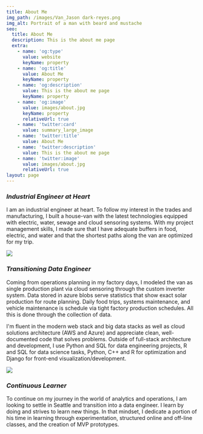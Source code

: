 ```yaml
---
title: About Me
img_path: /images/Van_Jason dark-reyes.png
img_alt: Portrait of a man with beard and mustache
seo:
  title: About Me
  description: This is the about me page
  extra:
    - name: 'og:type'
      value: website
      keyName: property
    - name: 'og:title'
      value: About Me
      keyName: property
    - name: 'og:description'
      value: This is the about me page
      keyName: property
    - name: 'og:image'
      value: images/about.jpg
      keyName: property
      relativeUrl: true
    - name: 'twitter:card'
      value: summary_large_image
    - name: 'twitter:title'
      value: About Me
    - name: 'twitter:description'
      value: This is the about me page
    - name: 'twitter:image'
      value: images/about.jpg
      relativeUrl: true
layout: page
---
```

### ***Industrial Engineer at Heart***

I am an industrial engineer at heart. To follow my interest in the trades and manufacturing, I built a house-van with the latest technologies equipped with electric, water, sewage and cloud sensoring systems. With my project management skills, I made sure that I have adequate buffers in food, electric, and water and that the shortest paths along the van are optimized for my trip.

![](/images/Van.png)

### ***Transitioning Data Engineer***

Coming from operations planning in my factory days, I modeled the van as single production plant via cloud sensoring through the custom inverter system. Data stored in azure blobs serve statistics that show exact solar production for route planning. Daily food trips, systems maintenance, and vehicle maintenance is schedule via tight factory production schedules. All this is done through the collection of data.

I'm fluent in the modern web stack and big data stacks as well as cloud solutions architecture (AWS and Azure) and appreciate clean, well-documented code that solves problems. Outside of full-stack architecture and development, I use Python and SQL for data engineering projects, R and SQL for data science tasks, Python, C++ and R for optimization and Django for front-end visualization/development.

![](/images/App%20Flow-7f114cca.PNG)

### &#xA;***Continuous Learner***

To continue on my journey in the world of analytics and operations, I am looking to settle in Seattle and transition into a data engineer. I learn by doing and strives to learn new things. In that mindset, I dedicate a portion of his time in learning through experimentation, structured online and off-line classes, and the creation of MVP prototypes.

### &#xA;&#xA;&#xA;
